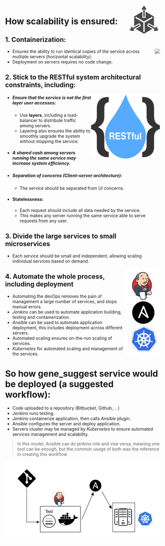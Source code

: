  <img align="right" src="https://raw.githubusercontent.com/hossam26644/ebi-technical-test/master/2-Deployment/images/scalable.png">

# How scalability is ensured:
 
## 1. Containerization:
  <img align="right" src="https://d.martinsefcik.sk/uploads/-/system/group/avatar/7/docker-logo.png">

 - Ensures the ability to run identical copies of the service across multiple servers (horizontal scalability).
 - Deployment on servers requires no code change.
## 2. Stick to the  RESTful system architectural constraints, including:
<img align="right" src="https://raw.githubusercontent.com/hossam26644/ebi-technical-test/master/2-Deployment/images/REST.png">

 - ##### Ensure that the service is not the first layer user accesses:
   - Use **layers**, including a load-balancer to distribute traffic among servers.
   - Layering also ensures the ability to smoothly upgrade the system without stopping the service.

  - ##### A **shared cash** among servers running the same service may increase system efficiency.
  - ##### Separation of concerns (Client–server architecture):
    - The service should be separated from UI concerns.
    
  - #### Statelessness:
    - Each request should include all data needed by the service.
    - This makes any server running the same service able to serve requests from any user.

## 3. Divide the large services to small microservices
 - Each service should be small and independent, allowing scaling individual services based on demand.

<img align="right" src="https://raw.githubusercontent.com/hossam26644/ebi-technical-test/master/2-Deployment/images/Automation.png">

## 4. Automate the whole process, including deployment

 - Automating the devOps removes the pain of management a large number of services, and stops manual errors.
 - *Jenkins* can be used to automate application building, testing and containerization.
 - *Ansible* can be used to automate application deployment, this includes deployment across different servers.
 - Automated scaling ensures on-the-run scaling of services.
 - *Kubernetes* for automated scaling and management of the services.
 &nbsp;
# So how gene_suggest service would be deployed (a suggested workflow):

 - Code uploaded to a repository (Bitbucket, Github, .. )
 - *Jenkins* runs testing.
 - *Jenkins* containerize application, then calls *Ansible* plugin.
 - *Ansible* configures the server and deploy application.
 - Servers cluster may be managed by *Kubernetes* to ensure automated services management and scalability.
 
> In this model, Ansible can do jenkins role and vise versa, meaning one tool can be enough, but the common usage of both was the reference in creating this workflow

<img align="center" src="https://github.com/hossam26644/ebi-technical-test/blob/master/2-Deployment/images/workflow.png">









